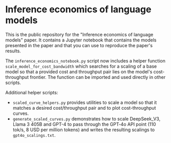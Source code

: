 # Inference economics of language models

This is the public repository for the "Inference economics of language models" paper. It contains a Jupyter notebook that contains the models presented in the paper and that you can use to reproduce the paper's results.

The `inference_economics_notebook.py` script now includes a helper function
`scale_model_for_cost_bandwidth` which searches for a scaling of a base model so
that a provided cost and throughput pair lies on the model's cost-throughput
frontier.  The function can be imported and used directly in other scripts.

Additional helper scripts:
- `scaled_curve_helpers.py` provides utilities to scale a model so that it matches a desired cost/throughput pair and to plot cost-throughput curves.
- `generate_scaled_curves.py` demonstrates how to scale DeepSeek_V3, Llama 3 405B and GPT-4 to pass through the GPT‑4o API point (110 tok/s, 8 USD per million tokens) and writes the resulting scalings to `gpt4o_scalings.txt`.
